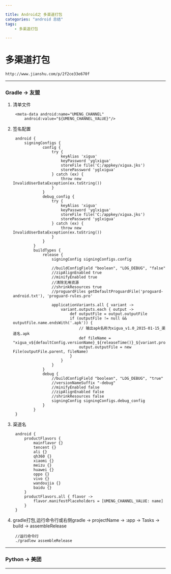 ```yaml
---

title: Android之 多渠道打包
categories: "android 总结"
tags: 
	- 多渠道打包

---
```

# 多渠道打包

	http://www.jianshu.com/p/2f2ce33e670f

---
### Gradle → 友盟 ###

1. 清单文件

		<meta-data android:name="UMENG_CHANNEL" 
			android:value="${UMENG_CHANNEL_VALUE}"/>

2. 签名配置

		android {
			signingConfigs {
			        config {
			            try {
			                keyAlias 'xigua'
			                keyPassword 'yglxigua'
			                storeFile file('C:/appkey/xigua.jks')
			                storePassword 'yglxigua'
			            } catch (ex) {
			                throw new InvalidUserDataException(ex.toString())
			            }
			        }
			        debug_config {
			            try {
			                keyAlias 'xigua'
			                keyPassword 'yglxigua'
			                storeFile file('C:/appkey/xigua.jks')
			                storePassword 'yglxigua'
			            } catch (ex) {
			                throw new InvalidUserDataException(ex.toString())
			            }
			        }
			    }
			    buildTypes {
			        release {
			            signingConfig signingConfigs.config

			            //buildConfigField "boolean", "LOG_DEBUG", "false"
			            //zipAlignEnabled true
			            //minifyEnabled true
			            //清除无用资源
			            //shrinkResources true
			            //proguardFiles getDefaultProguardFile('proguard-android.txt'), 'proguard-rules.pro'

			            applicationVariants.all { variant ->
			                variant.outputs.each { output ->
			                    def outputFile = output.outputFile
			                    if (outputFile != null && outputFile.name.endsWith('.apk')) {
			                        // 输出apk名称为xigua_v1.0_2015-01-15_渠道名.apk
			                        def fileName = "xigua_v${defaultConfig.versionName}_${releaseTime()}_${variant.productFlavors[0].name}.apk"
			                        output.outputFile = new File(outputFile.parent, fileName)
			                    }
			                }
			            }
			        }
			        debug {
			            //buildConfigField "boolean", "LOG_DEBUG", "true"
			            //versionNameSuffix "-debug"
			            //minifyEnabled false
			            //zipAlignEnabled false
			            //shrinkResources false
			            signingConfig signingConfigs.debug_config
			        }
			    }
		}

3. 渠道名

		android {
			productFlavors {
		        mainflavor {}
		        tencent {}
		        ali {}
		        qh360 {}
		        xiaomi {}
				meizu {}
		        huawei {}
		        oppo {}
		        vivo {}
		        wandoujia {}
		        baidu {}
		    }
		    productFlavors.all { flavor ->
		        flavor.manifestPlaceholders = [UMENG_CHANNEL_VALUE: name]
		    }
		}


4. gradle打包,运行命令行或右侧gradle → projectName → :app  → Tasks → build → assembleRelease

		//运行命令行
		./gradlew assembleRelease

		

---
### Python → 美团  ###





---